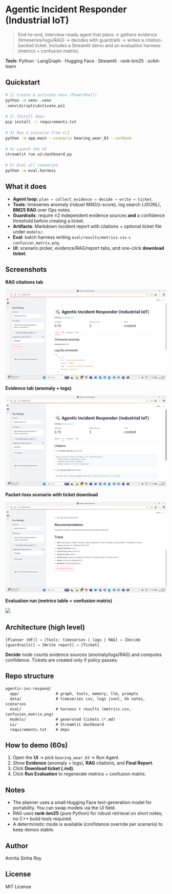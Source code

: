 # Agentic Incident Responder (Industrial IoT)

> End-to-end, interview-ready agent that plans → gathers evidence (timeseries/logs/RAG) → decides with guardrails → writes a citation-backed ticket. Includes a Streamlit demo and an evaluation harness (metrics + confusion matrix).

**Tech:** Python · LangGraph · Hugging Face · Streamlit · rank-bm25 · scikit-learn

## Quickstart

```bash
# 1) Create & activate venv (PowerShell)
python -m venv .venv
.venv\Scripts\Activate.ps1

# 2) Install deps
pip install -r requirements.txt

# 3) Run a scenario from CLI
python -m app.main --scenario bearing_wear_03 --verbose

# 4) Launch the UI
streamlit run ui\dashboard.py

# 5) Eval all scenarios
python -m eval.harness
```

## What it does

- **Agent loop**: `plan → collect_evidence → decide → write → ticket`.
- **Tools**: timeseries anomaly (robust MAD/z-score), log search (JSONL), **BM25 RAG** over Ops notes.
- **Guardrails**: require ≥2 independent evidence sources **and** a confidence threshold before creating a ticket.
- **Artifacts**: Markdown incident report with citations + optional ticket file under `models/`.
- **Eval**: batch harness writing `eval/results/metrics.csv` + `confusion_matrix.png`.
- **UI**: scenario picker, evidence/RAG/report tabs, and one-click **download ticket**.

## Screenshots

**RAG citations tab**

![](<assets/04_Screenshot_(1464).png>)

**Evidence tab (anomaly + logs)**

![](<assets/05_Screenshot_(1465).png>)

**Packet-loss scenario with ticket download**

![](<assets/07_Screenshot_(1467).png>)

**Evaluation run (metrics table + confusion matrix)**

![](<assets/09_Screenshot_(1476).png>)

## Architecture (high level)

```text
[Planner (HF)] → [Tools: timeseries | logs | RAG] → [Decide (guardrails)] → [Write report] → [Ticket]
```

**Decide** node counts evidence sources (anomaly/logs/RAG) and computes confidence. Tickets are created only if policy passes.

## Repo structure

```text
agentic-inc-respond/
  app/                # graph, tools, memory, llm, prompts
  data/               # timeseries csv, logs jsonl, kb notes, scenarios
  eval/               # harness + results (metrics.csv, confusion_matrix.png)
  models/             # generated tickets (*.md)
  ui/                 # Streamlit dashboard
  requirements.txt    # deps
```

## How to demo (60s)

1. Open the **UI** → pick `bearing_wear_03` → Run Agent.
2. Show **Evidence** (anomaly + logs), **RAG** citations, and **Final Report**.
3. Click **Download ticket (.md)**.
4. Click **Run Evaluation** to regenerate metrics + confusion matrix.

## Notes

- The planner uses a small Hugging Face text-generation model for portability. You can swap models via the UI field.
- RAG uses **rank-bm25** (pure Python) for robust retrieval on short notes; no C++ build tools required.
- A deterministic mode is available (confidence override per scenario) to keep demos stable.

## Author

Amrita Sinha Roy

## License

MIT License
